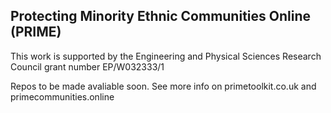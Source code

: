 ## Protecting Minority Ethnic Communities Online (PRIME)
This work is supported by the Engineering and Physical Sciences Research Council grant number EP/W032333/1

Repos to be made avaliable soon. See more info on primetoolkit.co.uk and primecommunities.online 


